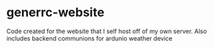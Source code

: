 # generrc-website
Code created for the website that I self host off of my own server. Also includes backend communions for ardunio weather device
